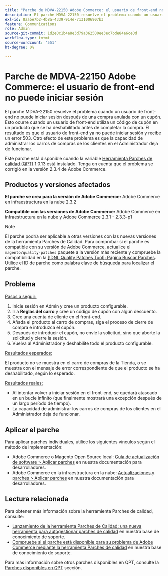 ```yaml
---
title: "Parche de MDVA-22150 Adobe Commerce: el usuario de front-end no puede iniciar sesión"
description: El parche MDVA-22150 resuelve el problema cuando un usuario de front-end no puede iniciar sesión después de una compra anulada con un cupón. Esto ocurre cuando un usuario de front-end utiliza un código de cupón en un producto que se ha deshabilitado antes de completar la compra. El resultado es que el usuario de front-end ya no puede iniciar sesión y recibe un error 503. Otro efecto de este problema es que la capacidad de administrar los carros de compras de los clientes en el Administrador deja de funcionar.
exl-id: 8aabe7b2-4b8a-4339-914e-7131006907b3
feature: Communications
role: Admin
source-git-commit: 1d2e0c1b4a8e3d79a362500ee3ec7bde84a6ce0d
workflow-type: tm+mt
source-wordcount: '551'
ht-degree: 0%

---
```


# Parche de MDVA-22150 Adobe Commerce: el usuario de front-end no puede iniciar sesión

El parche MDVA-22150 resuelve el problema cuando un usuario de front-end no puede iniciar sesión después de una compra anulada con un cupón. Esto ocurre cuando un usuario de front-end utiliza un código de cupón en un producto que se ha deshabilitado antes de completar la compra. El resultado es que el usuario de front-end ya no puede iniciar sesión y recibe un error 503. Otro efecto de este problema es que la capacidad de administrar los carros de compras de los clientes en el Administrador deja de funcionar.

Este parche está disponible cuando la variable [Herramienta Parches de calidad (QPT)](https://devdocs.magento.com/guides/v2.4/comp-mgr/patching.html#mqp) 1.0.13 está instalado. Tenga en cuenta que el problema se corrigió en la versión 2.3.4 de Adobe Commerce.

## Productos y versiones afectados

**El parche se crea para la versión de Adobe Commerce:** Adobe Commerce en infraestructura en la nube 2.3.2

**Compatible con las versiones de Adobe Commerce:** Adobe Commerce en infraestructura en la nube y Adobe Commerce 2.3.1 - 2.3.3-p1

>[!NOTE]
>
>El parche podría ser aplicable a otras versiones con las nuevas versiones de la herramienta Parches de Calidad. Para comprobar si el parche es compatible con su versión de Adobe Commerce, actualice el `magento/quality-patches` paquete a la versión más reciente y compruebe la compatibilidad en la [[!DNL Quality Patches Tool]: Página Buscar Parches](https://devdocs.magento.com/quality-patches/tool.html#patch-grid). Utilice el ID de parche como palabra clave de búsqueda para localizar el parche.

## Problema

<u>Pasos a seguir:</u>

1. Inicie sesión en Admin y cree un producto configurable.
1. Ir a **Reglas del carro** y cree un código de cupón con algún descuento.
1. Cree una cuenta de cliente en el front-end.
1. Añada el producto al carro de compras, siga el proceso de cierre de compra e introduzca el cupón.
1. Después de introducir el cupón, no envíe la solicitud, sino que aborte la solicitud y cierre la sesión.
1. Vuelva al Administrador y deshabilite todo el producto configurable.

<u>Resultados esperados:</u>

El producto no se muestra en el carro de compras de la Tienda, o se muestra con el mensaje de error correspondiente de que el producto se ha deshabilitado, según lo esperado.

<u>Resultados reales:</u>

* Al intentar volver a iniciar sesión en el front-end, se quedará atascado en un bucle infinito (que finalmente mostrará una excepción después de un largo período de tiempo).
* La capacidad de administrar los carros de compras de los clientes en el Administrador deja de funcionar.

## Aplicar el parche

Para aplicar parches individuales, utilice los siguientes vínculos según el método de implementación:

* Adobe Commerce o Magento Open Source local: [Guía de actualización de software > Aplicar parches](https://devdocs.magento.com/guides/v2.4/comp-mgr/patching/mqp.html) en nuestra documentación para desarrolladores.
* Adobe Commerce en la infraestructura en la nube: [Actualizaciones y parches > Aplicar parches](https://devdocs.magento.com/cloud/project/project-patch.html) en nuestra documentación para desarrolladores.

## Lectura relacionada

Para obtener más información sobre la herramienta Parches de calidad, consulte:

* [Lanzamiento de la herramienta Parches de Calidad: una nueva herramienta para autogestionar parches de calidad](/help/announcements/adobe-commerce-announcements/magento-quality-patches-released-new-tool-to-self-serve-quality-patches.md) en nuestra base de conocimiento de soporte.
* [Compruebe si el parche está disponible para su problema de Adobe Commerce mediante la herramienta Parches de calidad](/help/support-tools/patches-available-in-qpt-tool/check-patch-for-magento-issue-with-magento-quality-patches.md) en nuestra base de conocimiento de soporte.

Para más información sobre otros parches disponibles en QPT, consulte la [Parches disponibles en QPT](https://support.magento.com/hc/en-us/sections/360010506631-Patches-available-in-MQP-tool-) sección.
